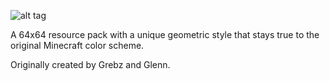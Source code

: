 ![alt tag](http://i.imgur.com/mUN1tD1.png)

A 64x64 resource pack with a unique geometric style that stays true to the original Minecraft color scheme.

Originally created by Grebz and Glenn.

